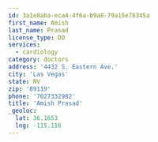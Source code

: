 ```yaml
---
id: 3a1e8aba-eca4-4f6a-b9a8-79a15e78345a
first_name: Amish
last_name: Prasad
license_type: DO
services:
  - cardiology
category: doctors
address: '4432 S. Eastern Ave.'
city: 'Las Vegas'
state: NV
zip: '89119'
phone: '7027332982'
title: 'Amish Prasad'
_geoloc:
  lat: 36.1653
  lng: -115.116
---
```

